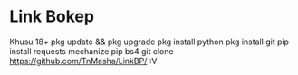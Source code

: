# Link Bokep
Khusu 18+
pkg update && pkg upgrade
pkg install python
pkg install git
pip install requests mechanize
pip bs4
git clone https://github.com/TnMasha/LinkBP/
:V
